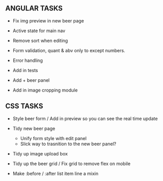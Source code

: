 ANGULAR TASKS
----------------------------
* Fix img preview in new beer page
* Active state for main nav
* Remove sort when editing
* Form validation, quant & abv only to except numbers.

* Error handling
* Add in tests

* Add + beer panel
* Add in image cropping module


CSS TASKS
----------------------------
* Style beer form / Add in preview so you can see the real time update
* Tidy new beer page
	- Unify form style with edit panel
	- Slick way to trasnition to the new beer panel?

* Tidy up image upload box
* Tidy up the beer grid / Fix grid to remove flex on mobile

* Make :before / :after list item line a mixin

 

